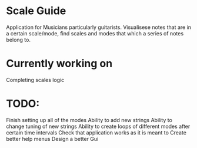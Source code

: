 # Scale Guide
Application for Musicians particularly guitarists. Visualisese notes that are in a certain scale/mode, find scales and modes that which a series of notes belong to.


# Currently working on

Completing scales logic

# TODO:
Finish setting up all of the modes
Ability to add new strings
Ability to change tuning of new strings
Ability to create loops of different modes after certain time intervals
Check that application works as it is meant to
Create better help menus
Design a better Gui
